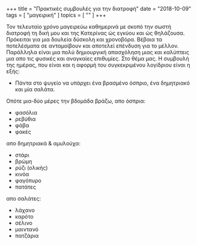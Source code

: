 +++
title = "Πρακτικές συμβουλές για την διατροφή"
date = "2018-10-09"
tags = [ "μαγειρική" ]
topics = [ "" ]
+++

Τον τελευταίο χρόνο μαγειρεύω καθημερινά με σκοπό την σωστή διατροφή τη δική μου και της Κατερίνας ώς εγκύου και ώς θηλάζουσα. Πρόκειται για μια δουλεία δύσκολη και χρονοβόρα. Βέβαια τα ποτελέσματα σε ανταμοίβουν και αποτελεί επένδυση για το μέλλον. Παράλληλα είναι μια πολύ δημιουργική απασχόληση μιας και καλύπτεις μια απο τις φυσικές και αναγκαίες επιθυμίες. Στο θέμα μας. Η συμβουλή της ημέρας, που είναι και η αφορμή του συγκεκριμένου λογίδριου είναι η εξής:

-   Πάντα στο ψυγείο να υπάρχει ένα βρασμένο όσπριο, ένα δημητριακό και μία σαλάτα.

Οπότε μια-δύο μέρες την βδομάδα βράζω, απο όσπρια:

-   φασόλια
-   ρεβύθια
-   φάβα
-   φακές

απο δημητριακά & αμυλούχα:

-   στάρι
-   βρώμη
-   ρύζι (ολικής)
-   κινόα
-   φαγόπυρο
-   πατάτες

απο σαλάτες:

-   λάχανο
-   καρότο
-   σέλινο
-   μαιντανό
-   πατζάρια
